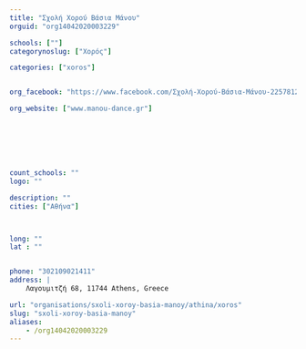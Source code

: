```yaml
---
title: "Σχολή Χορού Βάσια Μάνου"
orguid: "org14042020003229"

schools: [""]
categorynoslug: ["Χορός"]

categories: ["xoros"]


org_facebook: "https://www.facebook.com/Σχολή-Χορού-Βάσια-Μάνου-225781287467796/"

org_website: ["www.manou-dance.gr"]







count_schools: ""
logo: ""

description: ""
cities: ["Αθήνα"]



long: ""
lat : ""


phone: "302109021411"
address: |
    Λαγουμιτζή 68, 11744 Athens, Greece

url: "organisations/sxoli-xoroy-basia-manoy/athina/xoros"
slug: "sxoli-xoroy-basia-manoy"
aliases:
    - /org14042020003229
---
```



